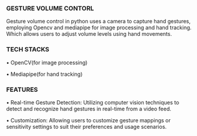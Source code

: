 
### GESTURE VOLUME CONTORL

Gesture volume control in python uses a camera to capture hand gestures, employing Opencv and mediapipe for image processing and hand tracking. Which allows users to adjust volume levels using hand movements.


### TECH STACKS

•	OpenCV(for image processing)

•	Mediapipe(for hand tracking)
### FEATURES

•	Real-time Gesture Detection: Utilizing computer vision techniques to detect and recognize hand gestures in real-time from a video feed.

•	Customization: Allowing users to customize gesture mappings or sensitivity settings to suit their preferences and usage scenarios.
